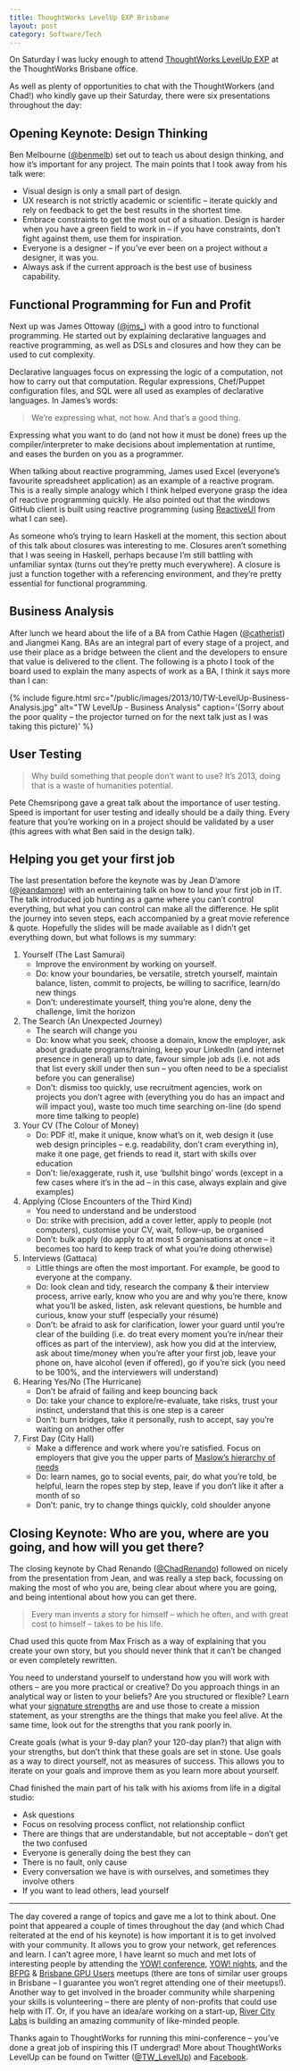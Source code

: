 ```yaml
---
title: ThoughtWorks LevelUp EXP Brisbane
layout: post
category: Software/Tech
---
```


On Saturday I was lucky enough to attend [ThoughtWorks LevelUp EXP][1] at the ThoughtWorks Brisbane office.

As well as plenty of opportunities to chat with the ThoughtWorkers (and Chad!) who kindly gave up their Saturday, there were six presentations throughout the day:

## Opening Keynote: Design Thinking

Ben Melbourne ([@benmelb][2]) set out to teach us about design thinking, and how it’s important for any project. The main points that I took away from his talk were:

  * Visual design is only a small part of design.
  * UX research is not strictly academic or scientific – iterate quickly and rely on feedback to get the best results in the shortest time.
  * Embrace constraints to get the most out of a situation. Design is harder when you have a green field to work in – if you have constraints, don’t fight against them, use them for inspiration.
  * Everyone is a designer – if you’ve ever been on a project without a designer, it was you.
  * Always ask if the current approach is the best use of business capability.

## Functional Programming for Fun and Profit

Next up was James Ottoway ([@jms\_][3]) with a good intro to functional programming. He started out by explaining declarative languages and reactive programming, as well as DSLs and closures and how they can be used to cut complexity.

Declarative languages focus on expressing the logic of a computation, not how to carry out that computation. Regular expressions, Chef/Puppet configuration files, and SQL were all used as examples of declarative languages. In James’s words:

> We’re expressing what, not how. And that’s a good thing.

Expressing what you want to do (and not how it must be done) frees up the compiler/interpreter to make decisions about implementation at runtime, and eases the burden on you as a programmer.

When talking about reactive programming, James used Excel (everyone’s favourite spreadsheet application) as an example of a reactive program. This is a really simple analogy which I think helped everyone grasp the idea of reactive programming quickly. He also pointed out that the windows GitHub client is built using reactive programming (using [ReactiveUI][4] from what I can see).

As someone who’s trying to learn Haskell at the moment, this section about of this talk about closures was interesting to me. Closures aren’t something that I was seeing in Haskell, perhaps because I’m still battling with unfamiliar syntax (turns out they’re pretty much everywhere). A closure is just a function together with a referencing environment, and they’re pretty essential for functional programming.

## Business Analysis

After lunch we heard about the life of a BA from Cathie Hagen ([@catherist][17]) and Jiangmei Kang. BAs are an integral part of every stage of a project, and use their place as a bridge between the client and the developers to ensure that value is delivered to the client. The following is a photo I took of the board used to explain the many aspects of work as a BA, I think it says more than I can:


{% include figure.html src="/public/images/2013/10/TW-LevelUp-Business-Analysis.jpg" alt="TW LevelUp - Business Analysis" caption='(Sorry about the poor quality – the projector turned on for the next talk just as I was taking this picture)' %}

## User Testing

> Why build something that people don’t want to use? It’s 2013, doing that is a waste of humanities potential.

Pete Chemsripong gave a great talk about the importance of user testing. Speed is important for user testing and ideally
should be a daily thing. Every feature that you’re working on in a project should be validated by a user (this agrees
with what Ben said in the design talk).<br /> 

## Helping you get your first job

The last presentation before the keynote was by Jean D’amore ([@jeandamore][5]) with an entertaining talk on how to land your first job in IT. The talk introduced job hunting as a game where you can’t control everything, but what you can control can make all the difference. He split the journey into seven steps, each accompanied by a great movie reference & quote. Hopefully the slides will be made available as I didn’t get everything down, but what follows is my summary:

  1. Yourself (The Last Samurai) 
      * Improve the environment by working on yourself.
      * Do: know your boundaries, be versatile, stretch yourself, maintain balance, listen, commit to projects, be willing to sacrifice, learn/do new things
      * Don’t: underestimate yourself, thing you’re alone, deny the challenge, limit the horizon
  2. The Search (An Unexpected Journey) 
      * The search will change you
      * Do: know what you seek, choose a domain, know the employer, ask about graduate programs/training, keep your LinkedIn (and internet presence in general) up to date, favour simple job ads (i.e. not ads that list every skill under then sun – you often need to be a specialist before you can generalise)
      * Don’t: dismiss too quickly, use recruitment agencies, work on projects you don’t agree with (everything you do has an impact and will impact you), waste too much time searching on-line (do spend more time talking to people)
  3. Your CV (The Colour of Money) 
      * Do: PDF it!, make it unique, know what’s on it, web design it (use web design principles – e.g. readability, don’t cram everything in), make it one page, get friends to read it, start with skills over education
      * Don’t: lie/exaggerate, rush it, use ‘bullshit bingo’ words (except in a few cases where it’s in the ad – in this case, always explain and give examples)
  4. Applying (Close Encounters of the Third Kind) 
      * You need to understand and be understood
      * Do: strike with precision, add a cover letter, apply to people (not computers), customise your CV, wait, follow-up, be organised
      * Don’t: bulk apply (do apply to at most 5 organisations at once – it becomes too hard to keep track of what you’re doing otherwise)
  5. Interviews (Gattaca) 
      * Little things are often the most important. For example, be good to everyone at the company.
      * Do: look clean and tidy, research the company & their interview process, arrive early, know who you are and why you’re there, know what you’ll be asked, listen, ask relevant questions, be humble and curious, know your stuff (especially your résumé)
      * Don’t: be afraid to ask for clarification, lower your guard until you’re clear of the building (i.e. do treat every moment you’re in/near their offices as part of the interview), ask how you did at the interview, ask about time/money when you’re after your first job, leave your phone on, have alcohol (even if offered), go if you’re sick (you need to be 100%, and the interviewers will understand)
  6. Hearing Yes/No (The Hurricane) 
      * Don’t be afraid of failing and keep bouncing back
      * Do: take your chance to explore/re-evaluate, take risks, trust your instinct, understand that this is one step is a career
      * Don’t: burn bridges, take it personally, rush to accept, say you’re waiting on another offer
  7. First Day (City Hall) 
      * Make a difference and work where you’re satisfied. Focus on employers that give you the upper parts of [Maslow’s hierarchy of needs][7]
      * Do: learn names, go to social events, pair, do what you’re told, be helpful, learn the ropes step by step, leave if you don’t like it after a month of so
      * Don’t: panic, try to change things quickly, cold shoulder anyone

## Closing Keynote: Who are you, where are you going, and how will you get there?

The closing keynote by Chad Renando ([@ChadRenando][8]) followed on nicely from the presentation from Jean, and was really a step back, focussing on making the most of who you are, being clear about where you are going, and being intentional about how you can get there.

> Every man invents a story for himself – which he often, and with great cost to himself – takes to be his life.

Chad used this quote from Max Frisch as a way of explaining that you create your own story, but you should never think that it can’t be changed or even completely rewritten.

You need to understand yourself to understand how you will work with others – are you more practical or creative? Do you approach things in an analytical way or listen to your beliefs? Are you structured or flexible? Learn what your [signature strengths][9] are and use those to create a mission statement, as your strengths are the things that make you feel alive. At the same time, look out for the strengths that you rank poorly in.

Create goals (what is your 9-day plan? your 120-day plan?) that align with your strengths, but don’t think that these goals are set in stone. Use goals as a way to direct yourself, not as measures of success. This allows you to iterate on your goals and improve them as you learn more about yourself.

Chad finished the main part of his talk with his axioms from life in a digital studio:

  * Ask questions
  * Focus on resolving process conflict, not relationship conflict
  * There are things that are understandable, but not acceptable – don’t get the two confused
  * Everyone is generally doing the best they can
  * There is no fault, only cause
  * Every conversation we have is with ourselves, and sometimes they involve others
  * If you want to lead others, lead yourself

* * *

The day covered a range of topics and gave me a lot to think about. One point that appeared a couple of times throughout the day (and which Chad reiterated at the end of his keynote) is how important it is to get involved with your community. It allows you to grow your network, get references and learn. I can’t agree more, I have learnt so much and met lots of interesting people by attending the [YOW! conference][10], [YOW! nights][11], and the [BFPG][12] & [Brisbane GPU Users][13] meetups (there are tons of similar user groups in Brisbane – I guarantee you won’t regret attending one of their meetups!). Another way to get involved in the broader community while sharpening your skills is volunteering – there are plenty of non-profits that could use help with IT. Or, if you have an idea/are working on a start-up, [River City Labs][14] is building an amazing community of like-minded people.

Thanks again to ThoughtWorks for running this mini-conference – you’ve done a great job of inspiring this IT undergrad! More about ThoughtWorks LevelUp can be found on Twitter ([@TW_LevelUp][15]) and [Facebook][16].

 [1]: http://levelup.thoughtworks.com/brisbane/ "ThoughtWorks LevelUp EXP Brisbane"
 [2]: https://twitter.com/benmelb "Ben Melbourne (benmelb) on Twitter"
 [3]: https://twitter.com/jms_ "James Ottaway (jms_) on Twitter"
 [4]: http://www.reactiveui.net/ "ReactiveUI"
 [5]: https://twitter.com/jeandamore "Jean D'amore (jeandamore) on Twitter"
 [7]: http://en.wikipedia.org/wiki/Maslow's_hierarchy_of_needs "Maslow's hierarchy of needs"
 [8]: https://twitter.com/ChadRenando "Chad Renando (ChadRenando) on Twitter"
 [9]: https://en.wikipedia.org/wiki/Values_in_Action_Inventory_of_Strengths "Values in Action Inventory of Strengths - Wikipedia"
 [10]: http://yowconference.com.au "YOW! | Australian Developer Conference"
 [11]: http://yowaustralia.com.au/general/yownights.html "YOW! Nights"
 [12]: http://www.meetup.com/Brisbane-Functional-Programming-Group/ "BFPG"
 [13]: http://www.meetup.com/Brisbane-GPU-Users/ "Brisbane GPU Users (Brisbane ) - Meetup"
 [14]: http://www.rivercitylabs.net/ "River City Labs"
 [15]: https://twitter.com/TW_LevelUp "LevelUp on Twitter"
 [16]: https://www.facebook.com/ThoughtworksLevelUp "ThoughtWorks Level Up"
 [17]: https://twitter.com/catherist "Cathie Hagen (catherist) on Twitter"
